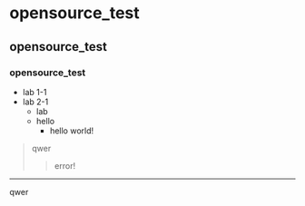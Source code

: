 # opensource_test
## opensource_test
### opensource_test
* lab 1-1
* lab 2-1
  + lab
  + hello
    - hello world!
> qwer
> > error!
<hr/>
qwer
